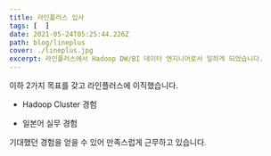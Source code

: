 ```yaml
---
title: 라인플러스 입사
tags: [  ]
date: 2021-05-24T05:25:44.226Z
path: blog/lineplus
cover: ./lineplus.jpg
excerpt: 라인플러스에서 Hadoop DW/BI 데이터 엔지니어로서 일하게 되었습니다.
---
```


이하 2가지 목표를 갖고 라인플러스에 이직했습니다.

- Hadoop Cluster 경험

- 일본어 실무 경험

기대했던 경험을 얻을 수 있어 만족스럽게 근무하고 있습니다.
